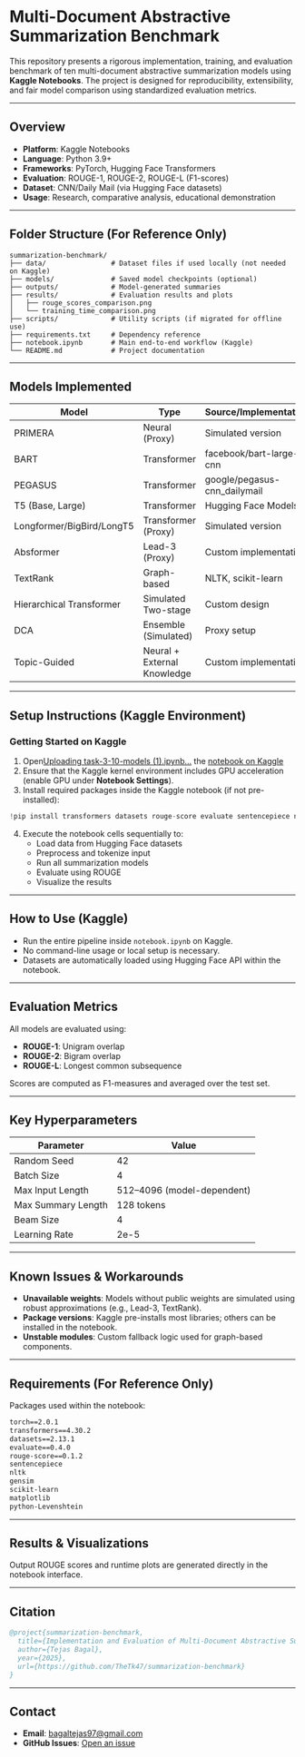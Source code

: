 # Multi-Document Abstractive Summarization Benchmark

This repository presents a rigorous implementation, training, and evaluation benchmark of ten multi-document abstractive summarization models using **Kaggle Notebooks**. The project is designed for reproducibility, extensibility, and fair model comparison using standardized evaluation metrics.

---

## Overview

- **Platform**: Kaggle Notebooks
- **Language**: Python 3.9+
- **Frameworks**: PyTorch, Hugging Face Transformers
- **Evaluation**: ROUGE-1, ROUGE-2, ROUGE-L (F1-scores)
- **Dataset**: CNN/Daily Mail (via Hugging Face datasets)
- **Usage**: Research, comparative analysis, educational demonstration

---

## Folder Structure (For Reference Only)

```
summarization-benchmark/
├── data/                # Dataset files if used locally (not needed on Kaggle)
├── models/              # Saved model checkpoints (optional)
├── outputs/             # Model-generated summaries
├── results/             # Evaluation results and plots
│   ├── rouge_scores_comparison.png
│   └── training_time_comparison.png
├── scripts/             # Utility scripts (if migrated for offline use)
├── requirements.txt     # Dependency reference
├── notebook.ipynb       # Main end-to-end workflow (Kaggle)
└── README.md            # Project documentation
```

---

## Models Implemented

| Model | Type | Source/Implementation |
|-------|------|------------------------|
| PRIMERA | Neural (Proxy) | Simulated version |
| BART | Transformer | facebook/bart-large-cnn |
| PEGASUS | Transformer | google/pegasus-cnn_dailymail |
| T5 (Base, Large) | Transformer | Hugging Face Models |
| Longformer/BigBird/LongT5 | Transformer (Proxy) | Simulated version |
| Absformer | Lead-3 (Proxy) | Custom implementation |
| TextRank | Graph-based | NLTK, scikit-learn |
| Hierarchical Transformer | Simulated Two-stage | Custom design |
| DCA | Ensemble (Simulated) | Proxy setup |
| Topic-Guided | Neural + External Knowledge | Custom implementation |

---

## Setup Instructions (Kaggle Environment)

### Getting Started on Kaggle

1. Open[Uploading task-3-10-models (1).ipynb…]()
 the [notebook on Kaggle](https://www.kaggle.com/code/ai003tejas/task-3-10-models) 
2. Ensure that the Kaggle kernel environment includes GPU acceleration (enable GPU under **Notebook Settings**).
3. Install required packages inside the Kaggle notebook (if not pre-installed):

```python
!pip install transformers datasets rouge-score evaluate sentencepiece nltk gensim scikit-learn matplotlib python-Levenshtein
```

4. Execute the notebook cells sequentially to:
   - Load data from Hugging Face datasets
   - Preprocess and tokenize input
   - Run all summarization models
   - Evaluate using ROUGE
   - Visualize the results

---

## How to Use (Kaggle)

- Run the entire pipeline inside `notebook.ipynb` on Kaggle.
- No command-line usage or local setup is necessary.
- Datasets are automatically loaded using Hugging Face API within the notebook.

---

## Evaluation Metrics

All models are evaluated using:

- **ROUGE-1**: Unigram overlap
- **ROUGE-2**: Bigram overlap
- **ROUGE-L**: Longest common subsequence

Scores are computed as F1-measures and averaged over the test set.

---

## Key Hyperparameters

| Parameter           | Value                  |
|---------------------|------------------------|
| Random Seed         | 42                     |
| Batch Size          | 4                      |
| Max Input Length    | 512–4096 (model-dependent) |
| Max Summary Length  | 128 tokens             |
| Beam Size           | 4                      |
| Learning Rate       | 2e-5                   |

---

## Known Issues & Workarounds

- **Unavailable weights**: Models without public weights are simulated using robust approximations (e.g., Lead-3, TextRank).
- **Package versions**: Kaggle pre-installs most libraries; others can be installed in the notebook.
- **Unstable modules**: Custom fallback logic used for graph-based components.

---

## Requirements (For Reference Only)

Packages used within the notebook:
```txt
torch==2.0.1
transformers==4.30.2
datasets==2.13.1
evaluate==0.4.0
rouge-score==0.1.2
sentencepiece
nltk
gensim
scikit-learn
matplotlib
python-Levenshtein
```

---

## Results & Visualizations

Output ROUGE scores and runtime plots are generated directly in the notebook interface.

---

## Citation

```bibtex
@project{summarization-benchmark,
  title={Implementation and Evaluation of Multi-Document Abstractive Summarization Models},
  author={Tejas Bagal},
  year={2025},
  url={https://github.com/TheTk47/summarization-benchmark}
}
```

---

## Contact

- **Email**: bagaltejas97@gmail.com
- **GitHub Issues**: [Open an issue](https://github.com/TheTJ47/summarization-benchmark/issues)
